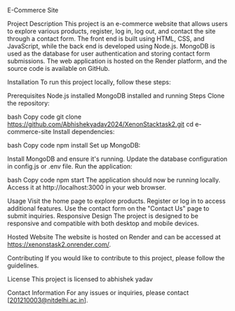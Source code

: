 E-Commerce Site

Project Description
This project is an e-commerce website that allows users to explore various products, register, log in, log out, and contact the site through a contact form. The front end is built using HTML, CSS, and JavaScript, while the back end is developed using Node.js. MongoDB is used as the database for user authentication and storing contact form submissions. The web application is hosted on the Render platform, and the source code is available on GitHub.

Installation
To run this project locally, follow these steps:

Prerequisites
Node.js installed
MongoDB installed and running
Steps
Clone the repository:

bash
Copy code
git clone https://github.com/Abhishekyadav2024/XenonStacktask2.git
cd e-commerce-site
Install dependencies:

bash
Copy code
npm install
Set up MongoDB:

Install MongoDB and ensure it's running.
Update the database configuration in config.js or .env file.
Run the application:

bash
Copy code
npm start
The application should now be running locally. Access it at http://localhost:3000 in your web browser.

Usage
Visit the home page to explore products.
Register or log in to access additional features.
Use the contact form on the "Contact Us" page to submit inquiries.
Responsive Design
The project is designed to be responsive and compatible with both desktop and mobile devices.

Hosted Website
The website is hosted on Render and can be accessed at https://xenonstask2.onrender.com/.

Contributing
If you would like to contribute to this project, please follow the guidelines.

License
This project is licensed to abhishek yadav

Contact Information
For any issues or inquiries, please contact [201210003@nitdelhi.ac.in].
